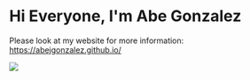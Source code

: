 # Hi Everyone, I'm Abe Gonzalez

Please look at my website for more information: https://abejgonzalez.github.io/

  <a href='https://profile.codersrank.io/user/abejgonzalez/'>
  <img src='http://cr-skills-chart-widget.azurewebsites.net/api/api?username=abejgonzalez&padding=30'>
  </a>
